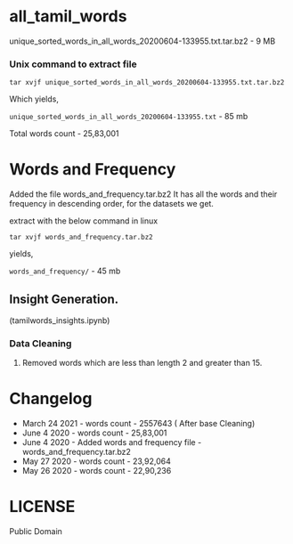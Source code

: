 # all_tamil_words

unique_sorted_words_in_all_words_20200604-133955.txt.tar.bz2 - 9 MB

### Unix command to extract file

`tar xvjf unique_sorted_words_in_all_words_20200604-133955.txt.tar.bz2`

Which yields, 

`unique_sorted_words_in_all_words_20200604-133955.txt` - 85 mb



Total words count - 25,83,001

# Words and Frequency

Added the file words_and_frequency.tar.bz2
It has all the words and their frequency in descending order, for the datasets we get.

extract with the below command in linux

`tar xvjf words_and_frequency.tar.bz2`

yields, 

`words_and_frequency/` - 45 mb

## Insight Generation. 
(tamilwords_insights.ipynb)
### Data Cleaning
1. Removed words which are less than length 2 and greater than 15. 


# Changelog
* March 24 2021 - words count - 2557643 ( After base Cleaning)
* June 4 2020 - words count - 25,83,001
* June 4 2020 - Added words and frequency file - words_and_frequency.tar.bz2
* May 27 2020 - words count - 23,92,064
* May 26 2020 - words count - 22,90,236


# LICENSE

Public Domain




